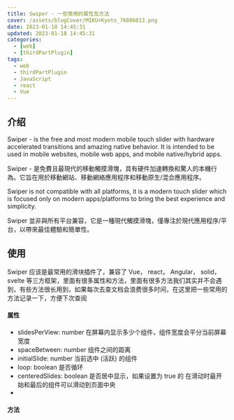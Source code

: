 ```yaml
---
title: Swiper - 一些常用的属性及方法
cover: /assets/blogCover/MIKU×Kyoto_76886013.png
date: 2023-01-18 14:45:31
updated: 2023-01-18 14:45:31
categories:
  - [web]
  - [thirdPartPlugin]
tags:
  - web
  - thirdPartPlugin
  - JavaScript
  - react
  - Vue
---
```


## 介绍

Swiper - is the free and most modern mobile touch slider with hardware accelerated transitions and amazing native behavior. It is intended to be used in mobile websites, mobile web apps, and mobile native/hybrid apps.

Swiper - 是免費且最現代的移動觸摸滑塊，具有硬件加速轉換和驚人的本機行為。它旨在用於移動網站、移動網絡應用程序和移動原生/混合應用程序。

Swiper is not compatible with all platforms, it is a modern touch slider which is focused only on modern apps/platforms to bring the best experience and simplicity.

Swiper 並非與所有平台兼容，它是一種現代觸摸滑塊，僅專注於現代應用程序/平台，以帶來最佳體驗和簡單性。

## 使用

Swiper 应该是最常用的滑块插件了，兼容了 Vue， react， Angular， solid， svelte 等三方框架，里面有很多属性和方法，里面有很多方法我们其实并不会遇到，有些方法很长用到，如果每次去查文档会浪费很多时间，在这里把一些常用的方法记录一下，方便下次查阅

#### 属性

* slidesPerView: number 在屏幕内显示多少个组件，组件宽度会平分当前屏幕宽度
* spaceBetween: number 组件之间的距离
* initialSlide: number 当前选中 (活跃) 的组件
* loop: boolean 是否循环
* centeredSlides: boolean 是否居中显示，如果设置为 true 的 在滑动时最开始和最后的组件可以滑动到页面中央
* 

#### 方法